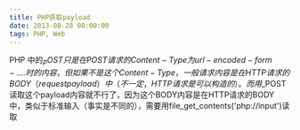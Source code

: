 ```yaml
---
title: PHP获取payload
date: 2013-08-28 00:00:00
tags: PHP, Web
---
```

PHP 中的$_POST只是在POST请求的Content-Type为url-encoded-form-.... 时的内容，但如果不是这个Content-Type，一般请求内容是在HTTP请求的BODY（request payload）中（不一定，HTTP请求是可以构造的）。而用$_POST读取这个payload内容就不行了，因为这个BODY内容是在HTTP请求的BODY中，类似于标准输入（事实是不同的），需要用file_get_contents('php://input')读取